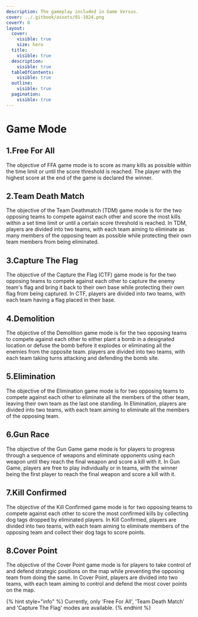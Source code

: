 ```yaml
---
description: The gameplay included in Game Versus.
cover: ../.gitbook/assets/01-1024.png
coverY: 0
layout:
  cover:
    visible: true
    size: hero
  title:
    visible: true
  description:
    visible: true
  tableOfContents:
    visible: true
  outline:
    visible: true
  pagination:
    visible: true
---
```


# Game Mode

## 1.Free For All

The objective of FFA game mode is to score as many kills as possible within the time limit or until the score threshold is reached. The player with the highest score at the end of the game is declared the winner.

## 2.Team Death Match

The objective of the Team Deathmatch (TDM) game mode is for the two opposing teams to compete against each other and score the most kills within a set time limit or until a certain score threshold is reached. In TDM, players are divided into two teams, with each team aiming to eliminate as many members of the opposing team as possible while protecting their own team members from being eliminated.

## 3.Capture The Flag

The objective of the Capture the Flag (CTF) game mode is for the two opposing teams to compete against each other to capture the enemy team's flag and bring it back to their own base while protecting their own flag from being captured. In CTF, players are divided into two teams, with each team having a flag placed in their base.

## 4.Demolition

The objective of the Demolition game mode is for the two opposing teams to compete against each other to either plant a bomb in a designated location or defuse the bomb before it explodes or eliminating all the enemies from the opposite team. players are divided into two teams, with each team taking turns attacking and defending the bomb site.

## 5.Elimination

The objective of the Elimination game mode is for two opposing teams to compete against each other to eliminate all the members of the other team, leaving their own team as the last one standing. In Elimination, players are divided into two teams, with each team aiming to eliminate all the members of the opposing team.

## 6.Gun Race

The objective of the Gun Game game mode is for players to progress through a sequence of weapons and eliminate opponents using each weapon until they reach the final weapon and score a kill with it. In Gun Game, players are free to play individually or in teams, with the winner being the first player to reach the final weapon and score a kill with it.

## 7.Kill Confirmed

The objective of the Kill Confirmed game mode is for two opposing teams to compete against each other to score the most confirmed kills by collecting dog tags dropped by eliminated players. In Kill Confirmed, players are divided into two teams, with each team aiming to eliminate members of the opposing team and collect their dog tags to score points.

## 8.Cover Point

The objective of the Cover Point game mode is for players to take control of and defend strategic positions on the map while preventing the opposing team from doing the same. In Cover Point, players are divided into two teams, with each team aiming to control and defend the most cover points on the map.



{% hint style="info" %}
Currently, only 'Free For All', 'Team Death Match' and 'Capture The Flag' modes are available.
{% endhint %}
